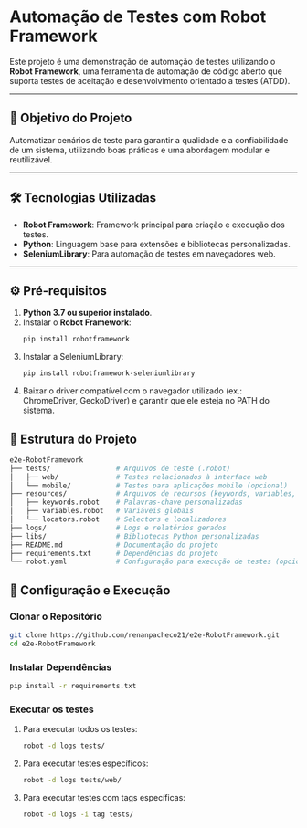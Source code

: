 # Automação de Testes com Robot Framework

Este projeto é uma demonstração de automação de testes utilizando o **Robot Framework**, uma ferramenta de automação de código aberto que suporta testes de aceitação e desenvolvimento orientado a testes (ATDD).

---

## 🎯 Objetivo do Projeto

Automatizar cenários de teste para garantir a qualidade e a confiabilidade de um sistema, utilizando boas práticas e uma abordagem modular e reutilizável.

---

## 🛠️ Tecnologias Utilizadas

- **Robot Framework**: Framework principal para criação e execução dos testes.
- **Python**: Linguagem base para extensões e bibliotecas personalizadas.
- **SeleniumLibrary**: Para automação de testes em navegadores web.

---

## ⚙️ Pré-requisitos

1. **Python 3.7 ou superior instalado**.
2. Instalar o **Robot Framework**:
   ```bash
   pip install robotframework
3. Instalar a SeleniumLibrary:
   ```bash
   pip install robotframework-seleniumlibrary
4. Baixar o driver compatível com o navegador utilizado (ex.: ChromeDriver, GeckoDriver) e garantir que ele esteja no PATH do sistema.

## 📂 Estrutura do Projeto
```bash	
e2e-RobotFramework
├── tests/                # Arquivos de teste (.robot)
│   ├── web/              # Testes relacionados à interface web
│   └── mobile/           # Testes para aplicações mobile (opcional)
├── resources/            # Arquivos de recursos (keywords, variables, etc.)
│   ├── keywords.robot    # Palavras-chave personalizadas
│   ├── variables.robot   # Variáveis globais
│   └── locators.robot    # Selectors e localizadores
├── logs/                 # Logs e relatórios gerados
├── libs/                 # Bibliotecas Python personalizadas
├── README.md             # Documentação do projeto
├── requirements.txt      # Dependências do projeto
└── robot.yaml            # Configuração para execução de testes (opcional)
```

## 🚀 Configuração e Execução

### Clonar o Repositório
```bash
git clone https://github.com/renanpacheco21/e2e-RobotFramework.git
cd e2e-RobotFramework
```
### Instalar Dependências
```bash
pip install -r requirements.txt
```
### Executar os testes
1. Para executar todos os testes:
   ```bash
   robot -d logs tests/
    ```
2. Para executar testes específicos:
   ```bash
   robot -d logs tests/web/
    ```
3. Para executar testes com tags específicas:
   ```bash
   robot -d logs -i tag tests/
   ```